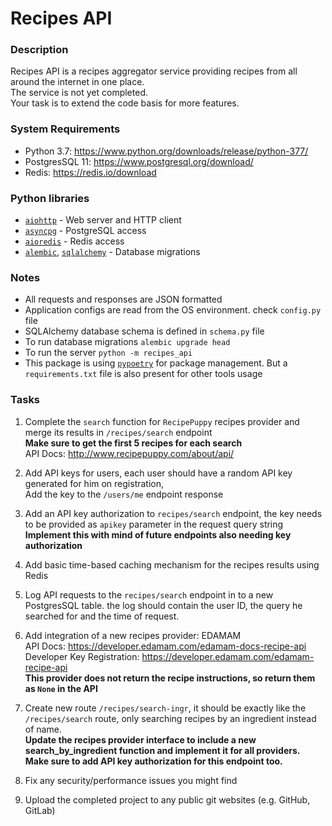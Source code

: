 # Recipes API

### Description

Recipes API is a recipes aggregator service providing recipes from all around the internet in one place.  
The service is not yet completed.  
Your task is to extend the code basis for more features.

### System Requirements
- Python 3.7: https://www.python.org/downloads/release/python-377/
- PostgresSQL 11: https://www.postgresql.org/download/
- Redis: https://redis.io/download

### Python libraries
- [`aiohttp`](https://docs.aiohttp.org/en/stable/index.html) - Web server and HTTP client
- [`asyncpg`](https://magicstack.github.io/asyncpg/current/) - PostgreSQL access
- [`aioredis`](https://aioredis.readthedocs.io/en/v1.3.1/) - Redis access
- [`alembic`](https://alembic.sqlalchemy.org/en/latest/), [`sqlalchemy`](https://docs.sqlalchemy.org/en/13/) - Database migrations

### Notes
- All requests and responses are JSON formatted
- Application configs are read from the OS environment. check `config.py` file
- SQLAlchemy database schema is defined in `schema.py` file
- To run database migrations `alembic upgrade head`
- To run the server `python -m recipes_api`
- This package is using [`pypoetry`](https://python-poetry.org/) for package management. But a `requirements.txt` file is also present for other tools usage

### Tasks

1. Complete the `search` function for `RecipePuppy` recipes provider and merge its results in `/recipes/search` endpoint  
**Make sure to get the first 5 recipes for each search**  
API Docs: http://www.recipepuppy.com/about/api/

2. Add API keys for users, each user should have a random API key generated for him on registration,  
Add the key to the `/users/me` endpoint response

3. Add an API key authorization to `recipes/search` endpoint, the key needs to be provided as `apikey` parameter in the request query string  
**Implement this with mind of future endpoints also needing key authorization**

4. Add basic time-based caching mechanism for the recipes results using Redis

5. Log API requests to the `recipes/search` endpoint in to a new PostgresSQL table. the log should contain the user ID, the query he searched for and the time of request.

6. Add integration of a new recipes provider: EDAMAM  
API Docs: https://developer.edamam.com/edamam-docs-recipe-api  
Developer Key Registration: https://developer.edamam.com/edamam-recipe-api  
**This provider does not return the recipe instructions, so return them as `None` in the API**

7. Create new route `/recipes/search-ingr`, it should be exactly like the `/recipes/search` route, only searching
recipes by an ingredient instead of name.  
**Update the recipes provider interface to include a new search_by_ingredient function and implement it for all providers.**  
**Make sure to add API key authorization for this endpoint too.**

8. Fix any security/performance issues you might find

9. Upload the completed project to any public git websites (e.g. GitHub, GitLab)